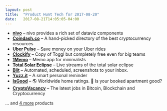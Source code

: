 ```yaml
---
layout: post
title:  "Product Hunt Tech for 2017-08-20"
date:   2017-08-21T14:05:05-04:00
---
```


* **[nivo](https://www.producthunt.com/posts/nivo?utm_campaign=producthunt-api&utm_medium=api&utm_source=Application%3A+Daily+Digest+RSS+%28ID%3A+3202%29)** – nivo provides a rich set of dataviz components
* **[Coindash.co](https://www.producthunt.com/posts/coindash-co?utm_campaign=producthunt-api&utm_medium=api&utm_source=Application%3A+Daily+Digest+RSS+%28ID%3A+3202%29)** – A hand-picked directory of the best cryptocurrency resources
* **[Uber Pulse](https://www.producthunt.com/posts/uber-pulse?utm_campaign=producthunt-api&utm_medium=api&utm_source=Application%3A+Daily+Digest+RSS+%28ID%3A+3202%29)** – Save money on your Uber rides
* **[Clockify](https://www.producthunt.com/posts/clockify?utm_campaign=producthunt-api&utm_medium=api&utm_source=Application%3A+Daily+Digest+RSS+%28ID%3A+3202%29)** – Copy of Toggl but completely free even for big teams
* **[1Memo](https://www.producthunt.com/posts/1memo?utm_campaign=producthunt-api&utm_medium=api&utm_source=Application%3A+Daily+Digest+RSS+%28ID%3A+3202%29)** – Memo app for minimalists
* **[Total Solar Eclipse](https://www.producthunt.com/posts/total-solar-eclipse?utm_campaign=producthunt-api&utm_medium=api&utm_source=Application%3A+Daily+Digest+RSS+%28ID%3A+3202%29)** – Live streams of the total solar eclipse
* **[Blit](https://www.producthunt.com/posts/blit-2?utm_campaign=producthunt-api&utm_medium=api&utm_source=Application%3A+Daily+Digest+RSS+%28ID%3A+3202%29)** – Automated, scheduled, screenshots to your inbox.
* **[Yuzz.it](https://www.producthunt.com/posts/yuzz-it?utm_campaign=producthunt-api&utm_medium=api&utm_source=Application%3A+Daily+Digest+RSS+%28ID%3A+3202%29)** – A smart personal reminder
* **[IsGood](https://www.producthunt.com/posts/isgood?utm_campaign=producthunt-api&utm_medium=api&utm_source=Application%3A+Daily+Digest+RSS+%28ID%3A+3202%29)** – 🌎 Worldwide home ratings. 🤔 Is your booked apartment good?
* **[CryptoVacancy](https://www.producthunt.com/posts/cryptovacancy?utm_campaign=producthunt-api&utm_medium=api&utm_source=Application%3A+Daily+Digest+RSS+%28ID%3A+3202%29)** – The latest jobs in Bitcoin, Blockchain and Cryptocurrency

… and [4 more](https://www.producthunt.com/tech) products